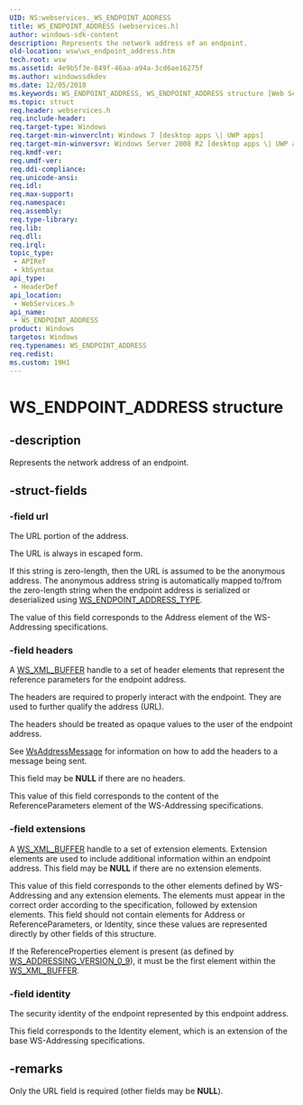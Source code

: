 ```yaml
---
UID: NS:webservices._WS_ENDPOINT_ADDRESS
title: WS_ENDPOINT_ADDRESS (webservices.h)
author: windows-sdk-content
description: Represents the network address of an endpoint.
old-location: wsw\ws_endpoint_address.htm
tech.root: wsw
ms.assetid: 4e9b5f3e-849f-46aa-a94a-3cd6ae16275f
ms.author: windowssdkdev
ms.date: 12/05/2018
ms.keywords: WS_ENDPOINT_ADDRESS, WS_ENDPOINT_ADDRESS structure [Web Services for Windows], webservices/WS_ENDPOINT_ADDRESS, wsw.ws_endpoint_address
ms.topic: struct
req.header: webservices.h
req.include-header: 
req.target-type: Windows
req.target-min-winverclnt: Windows 7 [desktop apps \| UWP apps]
req.target-min-winversvr: Windows Server 2008 R2 [desktop apps \| UWP apps]
req.kmdf-ver: 
req.umdf-ver: 
req.ddi-compliance: 
req.unicode-ansi: 
req.idl: 
req.max-support: 
req.namespace: 
req.assembly: 
req.type-library: 
req.lib: 
req.dll: 
req.irql: 
topic_type:
 - APIRef
 - kbSyntax
api_type:
 - HeaderDef
api_location:
 - WebServices.h
api_name:
 - WS_ENDPOINT_ADDRESS
product: Windows
targetos: Windows
req.typenames: WS_ENDPOINT_ADDRESS
req.redist: 
ms.custom: 19H1
---
```


# WS_ENDPOINT_ADDRESS structure


## -description


Represents the network address of an endpoint.
            


## -struct-fields




### -field url

The URL portion of the address.  
                

The URL is always in escaped form.  

If this string is zero-length, then
                    the URL is assumed to be the anonymous address.  The anonymous
                    address string is automatically mapped to/from the zero-length string
                    when the endpoint address is serialized or deserialized
                    using <a href="https://docs.microsoft.com/windows/desktop/api/webservices/ne-webservices-ws_type">WS_ENDPOINT_ADDRESS_TYPE</a>.
                

The value of this field corresponds to the Address element of the 
                    WS-Addressing specifications.
                


### -field headers

A <a href="https://docs.microsoft.com/windows/desktop/wsw/ws-xml-buffer">WS_XML_BUFFER</a> handle to a set of header elements
                    that represent the reference parameters for the endpoint address.
                

The headers are required to properly interact with the endpoint.
                    They are used to further qualify the address (URL).
                

The headers should be treated as opaque values to the user of
                    the endpoint address.
                

See <a href="https://docs.microsoft.com/windows/desktop/api/webservices/nf-webservices-wsaddressmessage">WsAddressMessage</a> for information on how to 
                    add the headers to a message being sent.
                

This field may be <b>NULL</b> if there are no headers.
                

This value of this field corresponds to the content of the 
                    ReferenceParameters element of the WS-Addressing specifications.
                


### -field extensions

A <a href="https://docs.microsoft.com/windows/desktop/wsw/ws-xml-buffer">WS_XML_BUFFER</a> handle to a set of extension elements.
                    Extension elements are used to include additional information within an
                    endpoint address.  This field may be <b>NULL</b> if there are no extension elements.
                

This value of this field corresponds to the other elements
                    defined by WS-Addressing and any extension elements.  The elements must 
                    appear in the correct order according to the specification, followed
                    by extension elements.  This field should not contain elements for Address 
                    or ReferenceParameters, or Identity, since these values are represented directly by 
                    other fields of this structure.
                

If the ReferenceProperties element is present (as defined by
                    <a href="https://docs.microsoft.com/windows/desktop/api/webservices/ne-webservices-ws_addressing_version">WS_ADDRESSING_VERSION_0_9</a>), it must be the first element 
                    within the <a href="https://docs.microsoft.com/windows/desktop/wsw/ws-xml-buffer">WS_XML_BUFFER</a>.
                


### -field identity

The security identity of the endpoint represented by this endpoint address.
                

This field corresponds to the Identity element, which is an extension
                    of the base WS-Addressing specifications.
                


## -remarks



Only the URL field is required (other fields may be <b>NULL</b>).
            



